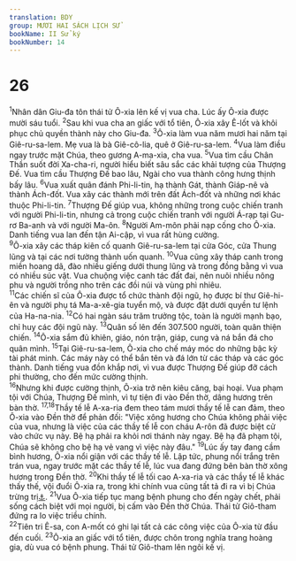 ```yaml
---
translation: BDY
group: MƯƠI HAI SÁCH LỊCH SỬ
bookName: II Sử ký 
bookNumber: 14
---
```


<div class="title"><h1>26</h1></div>
<span class="verse 2su_26_1"><sup>1</sup>Nhân dân Giu-đa tôn thái tử Ô-xia lên kế vị vua cha. Lúc ấy Ô-xia được mười sáu tuổi. </span>
<span class="verse 2su_26_2"><sup>2</sup>Sau khi vua cha an giấc với tổ tiên, Ô-xia xây Ê-lốt và khôi phục chủ quyền thành này cho Giu-đa. </span>
<span class="verse 2su_26_3"><sup>3</sup>Ô-xia làm vua năm mươi hai năm tại Giê-ru-sa-lem. Mẹ vua là bà Giê-cô-lia, quê ở Giê-ru-sa-lem. </span>
<span class="verse 2su_26_4"><sup>4</sup>Vua làm điều ngay trước mặt Chúa, theo gương A-ma-xia, cha vua. </span>
<span class="verse 2su_26_5"><sup>5</sup>Vua tìm cầu Chân Thần suốt đời Xa-cha-ri, người hiểu biết sâu sắc các khải tượng của Thượng Đế. Vua tìm cầu Thượng Đế bao lâu, Ngài cho vua thành công hưng thịnh bấy lâu. </span>
<span class="verse 2su_26_6"><sup>6</sup>Vua xuất quân đánh Phi-li-tin, hạ thành Gát, thành Giáp-nê và thành Ách-đốt. Vua xây các thành mới trên đất Ách-đốt và những nơi khác thuộc Phi-li-tin. </span>
<span class="verse 2su_26_7"><sup>7</sup>Thượng Đế giúp vua, không những trong cuộc chiến tranh với người Phi-li-tin, nhưng cả trong cuộc chiến tranh với người Á-rạp tại Gu-rơ Ba-anh và với người Ma-ôn. </span>
<span class="verse 2su_26_8"><sup>8</sup>Người Am-môn phải nạp cống cho Ô-xia. Danh tiếng vua lan đến tận Ai-cập, vì vua rất hùng cường.<br/></span>
<span class="verse 2su_26_9"><sup>9</sup>Ô-xia xây các tháp kiên cố quanh Giê-ru-sa-lem tại cửa Góc, cửa Thung lũng và tại các nơi tường thành uốn quanh. </span>
<span class="verse 2su_26_10"><sup>10</sup>Vua cũng xây tháp canh trong miền hoang dã, đào nhiều giếng dưới thung lũng và trong đồng bằng vì vua có nhiều súc vật. Vua chuộng việc canh tác đất đai, nên nuôi nhiều nông phu và người trồng nho trên các đồi núi và vùng phì nhiêu.<br/></span>
<span class="verse 2su_26_11"><sup>11</sup>Các chiến sĩ của Ô-xia được tổ chức thành đội ngũ, họ được bí thư Giê-hi-ên và người phụ tá Ma-a-xê-gia tuyển mộ, và được đặt dưới quyền tư lệnh của Ha-na-nia. </span>
<span class="verse 2su_26_12"><sup>12</sup>Có hai ngàn sáu trăm trưởng tộc, toàn là người mạnh bạo, chỉ huy các đội ngũ này. </span>
<span class="verse 2su_26_13"><sup>13</sup>Quân số lên đến 307.500 người, toàn quân thiện chiến. </span>
<span class="verse 2su_26_14"><sup>14</sup>Ô-xia sắm đủ khiên, giáo, nón trận, giáp, cung và ná bắn đá cho quân mình. </span>
<span class="verse 2su_26_15"><sup>15</sup>Tại Giê-ru-sa-lem, Ô-xia cho chế máy móc do những bậc kỳ tài phát minh. Các máy này có thể bắn tên và đá lớn từ các tháp và các góc thành. Danh tiếng vua đồn khắp nơi, vì vua được Thượng Đế giúp đỡ cách phi thường, cho đến mức cường thịnh.<br/></span>
<span class="verse 2su_26_16"><sup>16</sup>Nhưng khi được cường thịnh, Ô-xia trở nên kiêu căng, bại hoại. Vua phạm tội với Chúa, Thượng Đế mình, vì tự tiện đi vào Đền thờ, dâng hương trên bàn thờ. </span>
<span class="verse 2su_26_17 2su_26_18"><sup>17,18</sup>Thầy tế lễ A-xa-ria đem theo tám mươi thầy tế lễ can đảm, theo Ô-xia vào Đền thờ để phản đối: &#34;Việc xông hương cho Chúa không phải việc của vua, nhưng là việc của các thầy tế lễ con cháu A-rôn đã được biệt cử vào chức vụ này. Bệ hạ phải ra khỏi nơi thánh này ngay. Bệ hạ đã phạm tội, Chúa sẽ không cho bệ hạ vẻ vang vì việc này đâu.&#34; </span>
<span class="verse 2su_26_19"><sup>19</sup>Lúc ấy tay đang cầm bình hương, Ô-xia nổi giận với các thầy tế lễ. Lập tức, phung nổi trắng trên trán vua, ngay trước mặt các thầy tế lễ, lúc vua đang đứng bên bàn thờ xông hương trong Đền thờ. </span>
<span class="verse 2su_26_20"><sup>20</sup>Khi thầy tế lễ tối cao A-xa-ria và các thầy tế lễ khác thấy thế, vội đuổi Ô-xia ra, trong khi chính vua cũng tất tả đi ra vì bị Chúa trừng trị<a href="#" data-toggle="tooltip" data-placement="bottom" title="Nt đánh">⚓</a>. </span>
<span class="verse 2su_26_21"><sup>21</sup>Vua Ô-xia tiếp tục mang bệnh phung cho đến ngày chết, phải sống cách biệt với mọi người, bị cấm vào Đền thờ Chúa. Thái tử Giô-tham đứng ra lo việc triều chính.<br/></span>
<span class="verse 2su_26_22"><sup>22</sup>Tiên tri Ê-sa, con A-mốt có ghi lại tất cả các công việc của Ô-xia từ đầu đến cuối. </span>
<span class="verse 2su_26_23"><sup>23</sup>Ô-xia an giấc với tổ tiên, được chôn trong nghĩa trang hoàng gia, dù vua có bệnh phung. Thái tử Giô-tham lên ngôi kế vị.</span>
